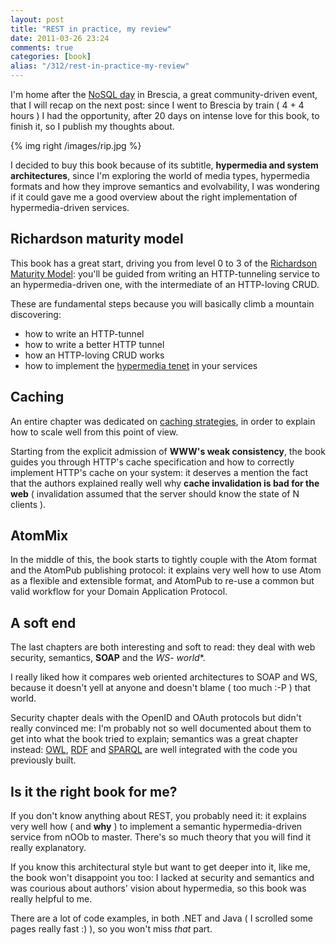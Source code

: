 ```yaml
---
layout: post
title: "REST in practice, my review"
date: 2011-03-26 23:24
comments: true
categories: [book]
alias: "/312/rest-in-practice-my-review"
---
```


I'm home after the [NoSQL day](http://www.nosqlday.it/) in Brescia, a great community-driven event, that I will recap on the next post: since I went to Brescia by train ( 4 + 4 hours ) I had the opportunity, after 20 days on intense love for this book, to finish it, so I publish my thoughts about.
<!-- more -->

{% img right /images/rip.jpg %}

I decided to buy this book because of its subtitle, **hypermedia and system architectures**, since I'm exploring the world of media types, hypermedia formats and how they improve semantics and evolvability, I was wondering if it could gave me a good overview about the right implementation of hypermedia-driven services.

## Richardson maturity model

This book has a great start, driving you from level 0 to 3 of the [Richardson Maturity Model](http://martinfowler.com/articles/richardsonMaturityModel.html): you'll be guided from writing an HTTP-tunneling service to an hypermedia-driven one, with the intermediate of an HTTP-loving CRUD.

These are fundamental steps because you will basically climb a mountain discovering:

* how to write an HTTP-tunnel
* how to write a better HTTP tunnel
* how an HTTP-loving CRUD works
* how to implement the [hypermedia tenet](http://en.wikipedia.org/wiki/HATEOAS) in your services

## Caching

An entire chapter was dedicated on [caching strategies](http://www.odino.org/301/rest-better-http-cache), in order to explain how to scale well from this point of view.

Starting from the explicit admission of **WWW's weak consistency**, the book guides you through HTTP's cache specification and how to correctly implement HTTP's cache on your system: it deserves a mention the fact that the authors explained really well why **cache invalidation is bad for the web** ( invalidation assumed that the server should know the state of N clients ).

## AtomMix

In the middle of this, the book starts to tightly couple with the Atom format and the AtomPub publishing protocol: it explains very well how to use Atom as a flexible and extensible format, and AtomPub to re-use a common but valid workflow for your Domain Application Protocol.

## A soft end

The last chapters are both interesting and soft to read: they deal with web security, semantics, **SOAP** and the **WS-* world**.

I really liked how it compares web oriented architectures to SOAP and WS, because it doesn't yell at anyone and doesn't blame ( too much :-P ) that world.

Security chapter deals with the OpenID and OAuth protocols but didn't really convinced me: I'm probably not so well documented about them to get into what the book tried to explain; semantics was a great chapter instead: [OWL](http://en.wikipedia.org/wiki/Web_Ontology_Language), [RDF](http://en.wikipedia.org/wiki/Resource_Description_Framework) and [SPARQL](http://www.w3.org/TR/rdf-sparql-query/) are well integrated with the code you previously built.

## Is it the right book for me?

If you don't know anything about REST, you probably need it: it explains very well how ( and **why** ) to implement a semantic hypermedia-driven service from nOOb to master. There's so much theory that you will find it really explanatory.

If you know this architectural style but want to get deeper into it, like me, the book won't disappoint you too: I lacked at security and semantics and was courious about authors' vision about hypermedia, so this book was really helpful to me.

There are a lot of code examples, in both .NET and Java ( I scrolled some pages really fast :) ), so you won't miss *that* part.
